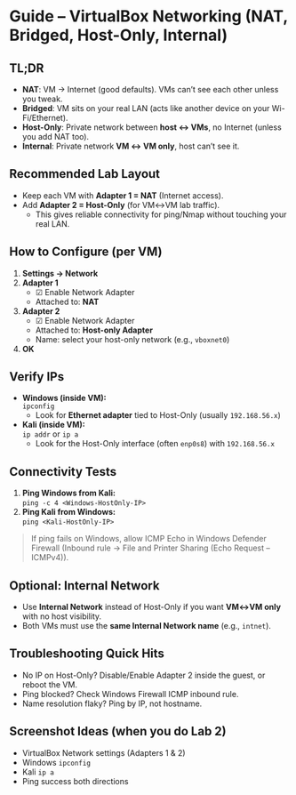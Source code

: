 # Guide – VirtualBox Networking (NAT, Bridged, Host-Only, Internal)

## TL;DR
- **NAT**: VM → Internet (good defaults). VMs can’t see each other unless you tweak.
- **Bridged**: VM sits on your real LAN (acts like another device on your Wi-Fi/Ethernet).
- **Host-Only**: Private network between **host ↔ VMs**, no Internet (unless you add NAT too).
- **Internal**: Private network **VM ↔ VM only**, host can’t see it.

## Recommended Lab Layout
- Keep each VM with **Adapter 1 = NAT** (Internet access).
- Add **Adapter 2 = Host-Only** (for VM↔VM lab traffic).
  - This gives reliable connectivity for ping/Nmap without touching your real LAN.

## How to Configure (per VM)
1. **Settings → Network**
2. **Adapter 1**  
   - ☑ Enable Network Adapter  
   - Attached to: **NAT**
3. **Adapter 2**  
   - ☑ Enable Network Adapter  
   - Attached to: **Host-only Adapter**  
   - Name: select your host-only network (e.g., `vboxnet0`)
4. **OK**

## Verify IPs
- **Windows (inside VM):**  
  `ipconfig`  
  - Look for **Ethernet adapter** tied to Host-Only (usually `192.168.56.x`)
- **Kali (inside VM):**  
  `ip addr` or `ip a`  
  - Look for the Host-Only interface (often `enp0s8`) with `192.168.56.x`

## Connectivity Tests
1. **Ping Windows from Kali:**  
   `ping -c 4 <Windows-HostOnly-IP>`
2. **Ping Kali from Windows:**  
   `ping <Kali-HostOnly-IP>`

> If ping fails on Windows, allow ICMP Echo in Windows Defender Firewall (Inbound rule → File and Printer Sharing (Echo Request – ICMPv4)).

## Optional: Internal Network
- Use **Internal Network** instead of Host-Only if you want **VM↔VM only** with no host visibility.
- Both VMs must use the **same Internal Network name** (e.g., `intnet`).

## Troubleshooting Quick Hits
- No IP on Host-Only? Disable/Enable Adapter 2 inside the guest, or reboot the VM.
- Ping blocked? Check Windows Firewall ICMP inbound rule.
- Name resolution flaky? Ping by IP, not hostname.

## Screenshot Ideas (when you do Lab 2)
- VirtualBox Network settings (Adapters 1 & 2)
- Windows `ipconfig`
- Kali `ip a`
- Ping success both directions
